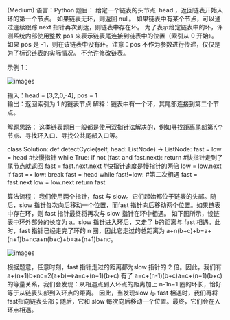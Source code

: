 (Medium) 
语言：Python 
题目：
  给定一个链表的头节点  head ，返回链表开始入环的第一个节点。 如果链表无环，则返回 null。 
  如果链表中有某个节点，可以通过连续跟踪 next 指针再次到达，则链表中存在环。 为了表示给定链表中的环，评测系统内部使用整数 pos 来表示链表尾连接到链表中的位置（索引从 0 开始）。 
  如果 pos 是 -1，则在该链表中没有环。注意：pos 不作为参数进行传递，仅仅是为了标识链表的实际情况。 
  不允许修改链表。 

示例 1： 

![images](https://github.com/54wb/LeetCode-exercise/blob/main/two%20pointers/142.%20Linked%20List%20Cycle%20II.png) 

输入：head = [3,2,0,-4], pos = 1  
输出：返回索引为 1 的链表节点 
解释：链表中有一个环，其尾部连接到第二个节点。 


解题思路：
  这类链表题目一般都是使用双指针法解决的，例如寻找距离尾部第K个节点、寻找环入口、寻找公共尾部入口等。
  
class Solution:
    def detectCycle(self, head: ListNode) -> ListNode:
        fast = low = head           #快慢指针
        while True:
            if not (fast and fast.next): return      #快指针走到了尾节点就返回
            fast = fast.next.next                    #快指针速度是慢指针的两倍
            low = low.next
            if fast == low: break
        fast = head
        while fast!=low:                             #第二次相遇
            fast = fast.next
            low = low.next
        return fast
 
算法流程：
我们使用两个指针，fast 与 slow。它们起始都位于链表的头部。随后，slow 指针每次向后移动一个位置，而fast 指针向后移动两个位置。如果链表中存在环，则 fast 指针最终将再次与 slow 指针在环中相遇。
如下图所示，设链表中环外部分的长度为 a。slow 指针进入环后，又走了 b的距离与 fast 相遇。此时，fast 指针已经走完了环的 n 圈，因此它走过的总距离为 a+n(b+c)+b=a+(n+1)b+nca+n(b+c)+b=a+(n+1)b+nc。

![images](https://github.com/54wb/LeetCode-exercise/blob/main/two%20pointers/142_fig2.png)

根据题意，任意时刻，fast 指针走过的距离都为slow 指针的 2 倍。因此，我们有
a+(n+1)b+nc=2(a+b)⟹a=c+(n−1)(b+c)
有了 a=c+(n-1)(b+c)a=c+(n−1)(b+c) 的等量关系，我们会发现：从相遇点到入环点的距离加上 n-1n−1 圈的环长，恰好等于从链表头部到入环点的距离。
因此，当发现slow 与 fast 相遇时，我们再将fast指向链表头部；随后，它和 slow 每次向后移动一个位置。最终，它们会在入环点相遇。



